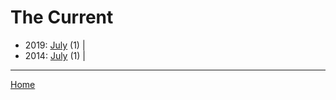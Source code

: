 # The Current

  * 2019: 
      [July](./the-current-2019-07.md) (1) | 
  * 2014: 
      [July](./the-current-2014-07.md) (1) | 

----

[Home](../)
